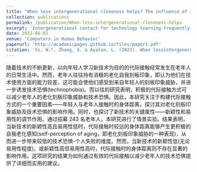 ```yaml
---
title: "When less intergenerational closeness helps? The influence of intergenerational physical proximity and technology attributes on technophobia among older adults何时应该减少代际亲密程度？代际身体距离与技术属性对老年技术恐惧的影响作用研究"
collection: publications
permalink: /publication/When-less-intergenerational-closeness-helps
excerpt: 'Intergenerational contact for technology learning frequently transpires in various daily settings of older adults’ lives. However, older adults often hold negative age-based self-stereotype that they are less capable in technology use. Thus, they may experience age-based stereotype threats in such situations, which further induce technophobia. Previous research indicated that positive intergenerational contact can reduce age-based stereotype threat and technophobia among older adults. This research focuses on intergenerational physical proximity, a vital role in structuring intergenerational contact, to investigate how it impacts technophobia via age-based stereotype threat among older adults. In addition, the moderating effect of key attributes of technology—newness and ease of use were explored. A vignette experiment was conducted with a sample of 243 older adults. Results show that more distant intergenerational physical proximity led to lower technophobia-personal failure dimension via more positive self-perception of aging (a manifestation of less age-based stereotype threat) when the technology is of high newness and low ease of use. However, the effect of physical proximity on technophobia was insignificant when the technology is of low newness, or of high newness but high ease of use. The findings of this research can provide detailed and practical suggestions on how to reduce technophobia among older adults through effective intergenerational contact.'
date: 2022-06-01
venue: 'Computers in Human Behavior'
paperurl: 'http://academicpages.github.io/files/paper1.pdf'
citation: 'Xi, W.*, Zhang, X. & Ayalon, L. (2022). When lessintergenerational closeness helps? The influence of intergenerational physicalproximity and technology attributes on technophobia among older adults. Computers in Human Behavior.131, 107234. '
---
```


随着技术的不断更新，以向年轻人学习新技术为目的的代际接触经常发生在老年人的日常生活中。然而，老年人往往持有消极的老化自我刻板印象，即认为他们在技术使用方面的能力较差，这可能会使他们感受到来自年轻人的刻板印象威胁，并进一步诱发技术恐惧(technophobia)。而以往的研究表明，积极的代际接触方式可以减少老年人的老化刻板印象威胁和技术恐惧。因此，本研究关注于构建代际接触方式的一个重要因素——年轻人与老年人接触时的身体距离，探讨其对老化刻板印象威胁及技术恐惧的影响作用。同时，也探讨了新技术的关键属性——新颖性和易用性的调节作用。通过招募 243 名老年人，本研究进​​行了情景实验。结果表明，当新技术的新颖性高且易用性低时，代际接触时较远的身体距离能够产生更积极的自我老化感知(self-perception of aging，即老化刻板印象威胁的一种表现)，从而进一步带来较低的技术恐惧-个人失败的维度。然而，当新技术的新颖性低(无论易用性程度)，或新颖性高但易用性高时，代际接触时的身体距离则不存在显著的影响作用。这项研究的结果为如何通过有效的代际接触以减少老年人的技术恐惧提供了详细而实用的建议。
